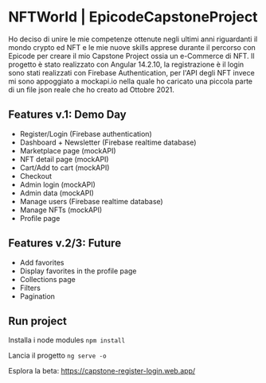 # NFTWorld | EpicodeCapstoneProject

Ho deciso di unire le mie competenze ottenute negli ultimi anni riguardanti il mondo crypto ed NFT e le mie nuove skills apprese durante il percorso con Epicode per creare il mio Capstone Project ossia un e-Commerce di NFT. Il progetto è stato realizzato con Angular 14.2.10, la registrazione è il login sono stati realizzati con Firebase Authentication, per l'API degli NFT invece mi sono appoggiato a mockapi.io nella quale ho caricato una piccola parte di un file json reale che ho creato ad Ottobre 2021. 

## Features v.1: Demo Day
- Register/Login (Firebase authentication)
- Dashboard + Newsletter (Firebase realtime database)
- Marketplace page (mockAPI)
- NFT detail page (mockAPI)
- Cart/Add to cart (mockAPI)
- Checkout
- Admin login (mockAPI)
- Admin data (mockAPI)
- Manage users (Firebase realtime database)
- Manage NFTs (mockAPI)
- Profile page

## Features v.2/3: Future
- Add favorites
- Display favorites in the profile page
- Collections page
- Filters
- Pagination

## Run project

Installa i node modules 
`npm install`

Lancia il progetto
`ng serve -o`

Esplora la beta:
https://capstone-register-login.web.app/
